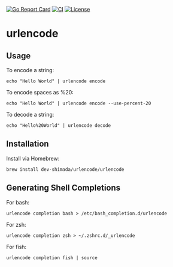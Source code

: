 [![Go Report Card](https://goreportcard.com/badge/github.com/dev-shimada/urlencode)](https://goreportcard.com/report/github.com/dev-shimada/urlencode)
[![CI](https://github.com/dev-shimada/urlencode/actions/workflows/CI.yaml/badge.svg)](https://github.com/dev-shimada/urlencode/actions/workflows/CI.yaml)
[![License](https://img.shields.io/badge/license-MIT-blue)](https://github.com/dev-shimada/urlencode/blob/master/LICENSE)

# urlencode

## Usage
To encode a string:
```
echo "Hello World" | urlencode encode
```
To encode spaces as %20:
```
echo "Hello World" | urlencode encode --use-percent-20
```
To decode a string:
```
echo "Hello%20World" | urlencode decode
```

## Installation
Install via Homebrew:
```
brew install dev-shimada/urlencode/urlencode
```

## Generating Shell Completions
For bash:
```
urlencode completion bash > /etc/bash_completion.d/urlencode
```
For zsh:
```
urlencode completion zsh > ~/.zshrc.d/_urlencode
```
For fish:
```
urlencode completion fish | source
```

